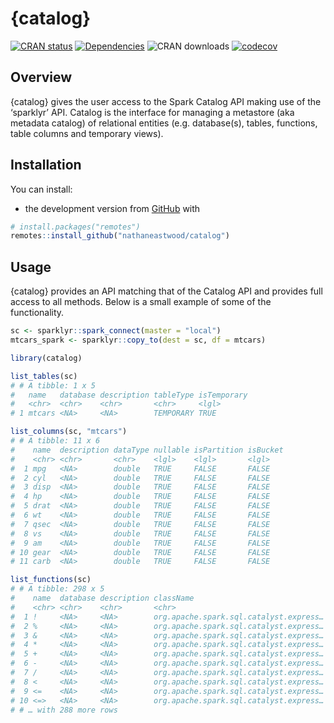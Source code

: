<!-- README.md is generated from README.Rmd. Please edit that file -->

# {catalog}

[![CRAN
status](https://www.r-pkg.org/badges/version/catalog)](https://cran.r-project.org/package=catalog)
[![Dependencies](https://tinyverse.netlify.com/badge/catalog)](https://cran.r-project.org/package=catalog)
![CRAN downloads](https://cranlogs.r-pkg.org/badges/catalog)
[![codecov](https://codecov.io/gh/nathaneastwood/catalog/branch/master/graph/badge.svg)](https://codecov.io/gh/nathaneastwood/catalog)

## Overview

{catalog} gives the user access to the Spark Catalog API making use of
the ‘sparklyr’ API. Catalog is the interface for managing a metastore
(aka metadata catalog) of relational entities (e.g. database(s), tables,
functions, table columns and temporary views).

## Installation

You can install:

-   the development version from
    [GitHub](https://github.com/nathaneastwood/catalog) with

``` r
# install.packages("remotes")
remotes::install_github("nathaneastwood/catalog")
```

## Usage

{catalog} provides an API matching that of the Catalog API and provides
full access to all methods. Below is a small example of some of the
functionality.

``` r
sc <- sparklyr::spark_connect(master = "local")
mtcars_spark <- sparklyr::copy_to(dest = sc, df = mtcars)

library(catalog)

list_tables(sc)
# # A tibble: 1 x 5
#   name   database description tableType isTemporary
#   <chr>  <chr>    <chr>       <chr>     <lgl>      
# 1 mtcars <NA>     <NA>        TEMPORARY TRUE

list_columns(sc, "mtcars")
# # A tibble: 11 x 6
#    name  description dataType nullable isPartition isBucket
#    <chr> <chr>       <chr>    <lgl>    <lgl>       <lgl>   
#  1 mpg   <NA>        double   TRUE     FALSE       FALSE   
#  2 cyl   <NA>        double   TRUE     FALSE       FALSE   
#  3 disp  <NA>        double   TRUE     FALSE       FALSE   
#  4 hp    <NA>        double   TRUE     FALSE       FALSE   
#  5 drat  <NA>        double   TRUE     FALSE       FALSE   
#  6 wt    <NA>        double   TRUE     FALSE       FALSE   
#  7 qsec  <NA>        double   TRUE     FALSE       FALSE   
#  8 vs    <NA>        double   TRUE     FALSE       FALSE   
#  9 am    <NA>        double   TRUE     FALSE       FALSE   
# 10 gear  <NA>        double   TRUE     FALSE       FALSE   
# 11 carb  <NA>        double   TRUE     FALSE       FALSE

list_functions(sc)
# # A tibble: 298 x 5
#    name  database description className                              isTemporary
#    <chr> <chr>    <chr>       <chr>                                  <lgl>      
#  1 !     <NA>     <NA>        org.apache.spark.sql.catalyst.express… TRUE       
#  2 %     <NA>     <NA>        org.apache.spark.sql.catalyst.express… TRUE       
#  3 &     <NA>     <NA>        org.apache.spark.sql.catalyst.express… TRUE       
#  4 *     <NA>     <NA>        org.apache.spark.sql.catalyst.express… TRUE       
#  5 +     <NA>     <NA>        org.apache.spark.sql.catalyst.express… TRUE       
#  6 -     <NA>     <NA>        org.apache.spark.sql.catalyst.express… TRUE       
#  7 /     <NA>     <NA>        org.apache.spark.sql.catalyst.express… TRUE       
#  8 <     <NA>     <NA>        org.apache.spark.sql.catalyst.express… TRUE       
#  9 <=    <NA>     <NA>        org.apache.spark.sql.catalyst.express… TRUE       
# 10 <=>   <NA>     <NA>        org.apache.spark.sql.catalyst.express… TRUE       
# # … with 288 more rows
```
